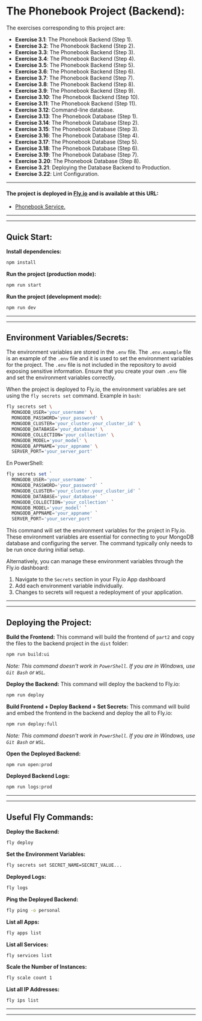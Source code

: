 # The Phonebook Project (Backend):

The exercises corresponding to this project are:

- **Exercise 3.1**: The Phonebook Backend (Step 1).
- **Exercise 3.2**: The Phonebook Backend (Step 2).
- **Exercise 3.3**: The Phonebook Backend (Step 3).
- **Exercise 3.4**: The Phonebook Backend (Step 4).
- **Exercise 3.5**: The Phonebook Backend (Step 5).
- **Exercise 3.6**: The Phonebook Backend (Step 6).
- **Exercise 3.7**: The Phonebook Backend (Step 7).
- **Exercise 3.8**: The Phonebook Backend (Step 8).
- **Exercise 3.9**: The Phonebook Backend (Step 9).
- **Exercise 3.10**: The Phonebook Backend (Step 10).
- **Exercise 3.11**: The Phonebook Backend (Step 11).
- **Exercise 3.12**: Command-line database.
- **Exercise 3.13**: The Phonebook Database (Step 1).
- **Exercise 3.14**: The Phonebook Database (Step 2).
- **Exercise 3.15**: The Phonebook Database (Step 3).
- **Exercise 3.16**: The Phonebook Database (Step 4).
- **Exercise 3.17**: The Phonebook Database (Step 5).
- **Exercise 3.18**: The Phonebook Database (Step 6).
- **Exercise 3.19**: The Phonebook Database (Step 7).
- **Exercise 3.20**: The Phonebook Database (Step 8).
- **Exercise 3.21**: Deploying the Database Backend to Production.
- **Exercise 3.22**: Lint Configuration.

---

#### The project is deployed in [Fly.io](https://fly.io/) and is available at this URL: 

- [Phonebook Service.](https://phonebook-blue-lake-542.fly.dev)

---
---

## Quick Start:

**Install dependencies:**

```bash
npm install
```

**Run the project (production mode):**

```bash
npm run start
```

**Run the project (development mode):**

```bash
npm run dev
```

---
---

## Environment Variables/Secrets:

The environment variables are stored in the `.env` file. The `.env.example` file is an example of the `.env` file and it is used to set the environment variables for the project. The `.env` file is not included in the repository to avoid exposing sensitive information. Ensure that you create your own `.env` file and set the environment variables correctly.

When the project is deployed to Fly.io, the environment variables are set using the `fly secrets set` command. Example in `bash`:

```bash
fly secrets set \
  MONGODB_USER='your_username' \
  MONGODB_PASSWORD='your_password' \
  MONGODB_CLUSTER='your_cluster.your_cluster_id' \
  MONGODB_DATABASE='your_database' \
  MONGODB_COLLECTION='your_collection' \
  MONGODB_MODEL='your_model' \
  MONGODB_APPNAME='your_appname' \
  SERVER_PORT='your_server_port'
```

En PowerShell:

```powershell
fly secrets set `
  MONGODB_USER='your_username' `
  MONGODB_PASSWORD='your_password' `
  MONGODB_CLUSTER='your_cluster.your_cluster_id' `
  MONGODB_DATABASE='your_database' `
  MONGODB_COLLECTION='your_collection' `
  MONGODB_MODEL='your_model' `
  MONGODB_APPNAME='your_appname' `
  SERVER_PORT='your_server_port'
```

This command will set the environment variables for the project in Fly.io. These environment variables are essential for connecting to your MongoDB database and configuring the server. The command typically only needs to be run once during initial setup. 

Alternatively, you can manage these environment variables through the Fly.io dashboard:
1. Navigate to the `Secrets` section in your Fly.io App dashboard
2. Add each environment variable individually.
3. Changes to secrets will request a redeployment of your application.

---
---

## Deploying the Project:

**Build the Frontend:** This command will build the frontend of `part2` and copy the files to the backend project in the `dist` folder:

```bash
npm run build:ui
```
*Note: This command doesn't work in `PowerShell`. If you are in Windows, use `Git Bash` or `WSL`.*

**Deploy the Backend:** This command will deploy the backend to Fly.io:

```bash
npm run deploy
```

**Build Frontend + Deploy Backend + Set Secrets:** This command will build and embed the frontend in the backend and deploy the all to Fly.io:

```bash
npm run deploy:full
```
*Note: This command doesn't work in `PowerShell`. If you are in Windows, use `Git Bash` or `WSL`.*

**Open the Deployed Backend:**

```bash
npm run open:prod
```

**Deployed Backend Logs:**

```bash
npm run logs:prod
```

---
---

## Useful Fly Commands:

**Deploy the Backend:**

```bash
fly deploy
```

**Set the Environment Variables:**

```bash
fly secrets set SECRET_NAME=SECRET_VALUE...
```

**Deployed Logs:**

```bash
fly logs
```

**Ping the Deployed Backend:**

```bash
fly ping -o personal
```

**List all Apps:**

```bash
fly apps list
```

**List all Services:**

```bash
fly services list 
```

**Scale the Number of Instances:**

```bash
fly scale count 1
```

**List all IP Addresses:**

```bash
fly ips list
```

---
---